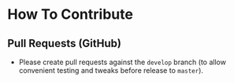 # How To Contribute

## Pull Requests (GitHub)

- Please create pull requests against the `develop` branch (to allow convenient testing and tweaks before release to `master`).

